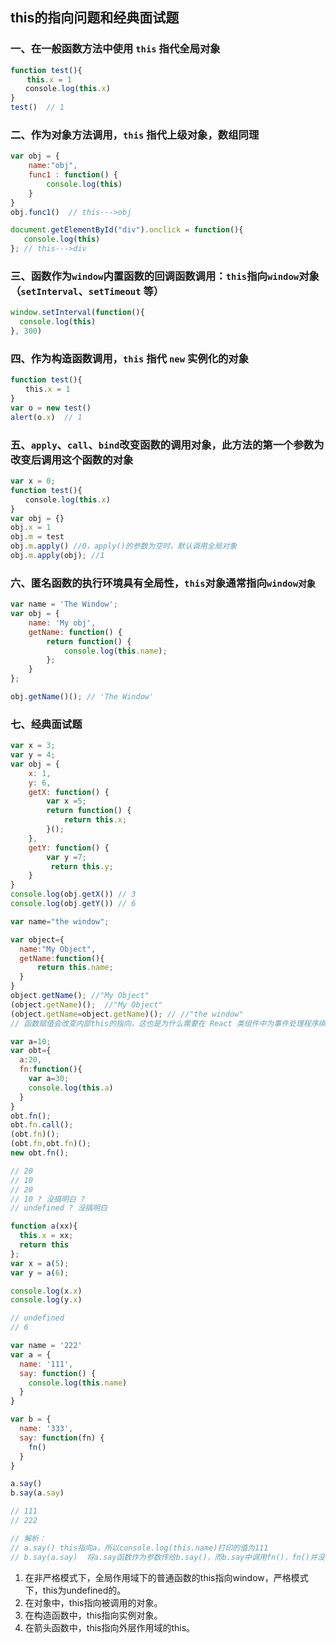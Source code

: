 ## this的指向问题和经典面试题

### 一、在一般函数方法中使用 `this` 指代全局对象
```JavaScript
function test(){
　  this.x = 1
　　console.log(this.x)
}
test()  // 1
```

### 二、作为对象方法调用，`this` 指代上级对象，数组同理
```JavaScript
var obj = {
    name:"obj",
    func1 : function() {
        console.log(this)
    }
}
obj.func1()  // this--->obj
```
```JavaScript
document.getElementById("div").onclick = function(){
   console.log(this)
}; // this--->div
```

### 三、函数作为`window`内置函数的回调函数调用：`this`指向`window`对象（`setInterval`、`setTimeout` 等）
```JavaScript
window.setInterval(function(){
  console.log(this)
}, 300)
```

### 四、作为构造函数调用，`this` 指代 `new` 实例化的对象
```JavaScript
function test(){
　　this.x = 1
}
var o = new test()
alert(o.x)  // 1
```

### 五、`apply`、`call`、`bind`改变函数的调用对象，此方法的第一个参数为改变后调用这个函数的对象
```JavaScript
var x = 0;
function test(){
　　console.log(this.x)
}
var obj = {}
obj.x = 1
obj.m = test
obj.m.apply() //0，apply()的参数为空时，默认调用全局对象
obj.m.apply(obj); //1
```

### 六、匿名函数的执行环境具有全局性，`this`对象通常指向`window对象`
```JavaScript
var name = 'The Window';
var obj = {
    name: 'My obj',
    getName: function() {
        return function() {
            console.log(this.name);
        };
    }
};

obj.getName()(); // 'The Window'
```

### 七、经典面试题
```JavaScript
var x = 3;
var y = 4;
var obj = {
    x: 1,
    y: 6,
    getX: function() {
        var x =5;
        return function() {
            return this.x;
        }();
    },
    getY: function() {
        var y =7;
         return this.y;
    }
}
console.log(obj.getX()) // 3
console.log(obj.getY()) // 6
```

```JavaScript
var name="the window";

var object={
  name:"My Object", 
  getName:function(){ 
      return this.name;
  } 
}
object.getName(); //"My Object"
(object.getName)();  //"My Object"
(object.getName=object.getName)(); // //"the window"
// 函数赋值会改变内部this的指向，这也是为什么需要在 React 类组件中为事件处理程序绑定this的原因;
```

```JavaScript
var a=10; 
var obt={ 
  a:20, 
  fn:function(){ 
    var a=30; 
    console.log(this.a)
  } 
}
obt.fn();
obt.fn.call();
(obt.fn)();
(obt.fn,obt.fn)();
new obt.fn();

// 20
// 10
// 20
// 10 ? 没搞明白 ?
// undefined ? 没搞明白
```

```JavaScript
function a(xx){
  this.x = xx;
  return this
};
var x = a(5);
var y = a(6);

console.log(x.x)
console.log(y.x)

// undefined
// 6
```
```JavaScript
var name = '222'
var a = {
  name: '111',
  say: function() {
    console.log(this.name)
  }
}

var b = {
  name: '333',
  say: function(fn) {
    fn()
  }
}

a.say()
b.say(a.say)

// 111
// 222

// 解析：
// a.say() this指向a，所以console.log(this.name)打印的值为111
// b.say(a.say)  将a.say函数作为参数传给b.say()，而b.say中调用fn()，fn()并没有绑定在某一对象上,所以执行时this指向了window,因此执行a.say的时候,a.say()中的this指向window,所以打印的值也就是222
```

1. 在非严格模式下，全局作用域下的普通函数的this指向window，严格模式下，this为undefined的。
2. 在对象中，this指向被调用的对象。
3. 在构造函数中，this指向实例对象。
4. 在箭头函数中，this指向外层作用域的this。
